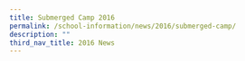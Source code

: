 ```yaml
---
title: Submerged Camp 2016
permalink: /school-information/news/2016/submerged-camp/
description: ""
third_nav_title: 2016 News
---
```

